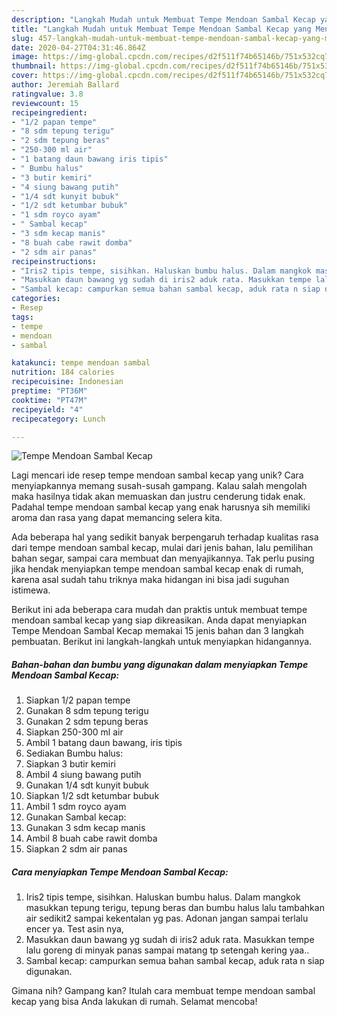```yaml
---
description: "Langkah Mudah untuk Membuat Tempe Mendoan Sambal Kecap yang Menggugah Selera"
title: "Langkah Mudah untuk Membuat Tempe Mendoan Sambal Kecap yang Menggugah Selera"
slug: 457-langkah-mudah-untuk-membuat-tempe-mendoan-sambal-kecap-yang-menggugah-selera
date: 2020-04-27T04:31:46.864Z
image: https://img-global.cpcdn.com/recipes/d2f511f74b65146b/751x532cq70/tempe-mendoan-sambal-kecap-foto-resep-utama.jpg
thumbnail: https://img-global.cpcdn.com/recipes/d2f511f74b65146b/751x532cq70/tempe-mendoan-sambal-kecap-foto-resep-utama.jpg
cover: https://img-global.cpcdn.com/recipes/d2f511f74b65146b/751x532cq70/tempe-mendoan-sambal-kecap-foto-resep-utama.jpg
author: Jeremiah Ballard
ratingvalue: 3.8
reviewcount: 15
recipeingredient:
- "1/2 papan tempe"
- "8 sdm tepung terigu"
- "2 sdm tepung beras"
- "250-300 ml air"
- "1 batang daun bawang iris tipis"
- " Bumbu halus"
- "3 butir kemiri"
- "4 siung bawang putih"
- "1/4 sdt kunyit bubuk"
- "1/2 sdt ketumbar bubuk"
- "1 sdm royco ayam"
- " Sambal kecap"
- "3 sdm kecap manis"
- "8 buah cabe rawit domba"
- "2 sdm air panas"
recipeinstructions:
- "Iris2 tipis tempe, sisihkan. Haluskan bumbu halus. Dalam mangkok masukkan tepung terigu, tepung beras dan bumbu halus lalu tambahkan air sedikit2 sampai kekentalan yg pas. Adonan jangan sampai terlalu encer ya. Test asin nya,"
- "Masukkan daun bawang yg sudah di iris2 aduk rata. Masukkan tempe lalu goreng di minyak panas sampai matang tp setengah kering yaa.."
- "Sambal kecap: campurkan semua bahan sambal kecap, aduk rata n siap digunakan."
categories:
- Resep
tags:
- tempe
- mendoan
- sambal

katakunci: tempe mendoan sambal 
nutrition: 184 calories
recipecuisine: Indonesian
preptime: "PT36M"
cooktime: "PT47M"
recipeyield: "4"
recipecategory: Lunch

---
```



![Tempe Mendoan Sambal Kecap](https://img-global.cpcdn.com/recipes/d2f511f74b65146b/751x532cq70/tempe-mendoan-sambal-kecap-foto-resep-utama.jpg)

Lagi mencari ide resep tempe mendoan sambal kecap yang unik? Cara menyiapkannya memang susah-susah gampang. Kalau salah mengolah maka hasilnya tidak akan memuaskan dan justru cenderung tidak enak. Padahal tempe mendoan sambal kecap yang enak harusnya sih memiliki aroma dan rasa yang dapat memancing selera kita.

Ada beberapa hal yang sedikit banyak berpengaruh terhadap kualitas rasa dari tempe mendoan sambal kecap, mulai dari jenis bahan, lalu pemilihan bahan segar, sampai cara membuat dan menyajikannya. Tak perlu pusing jika hendak menyiapkan tempe mendoan sambal kecap enak di rumah, karena asal sudah tahu triknya maka hidangan ini bisa jadi suguhan istimewa.




Berikut ini ada beberapa cara mudah dan praktis untuk membuat tempe mendoan sambal kecap yang siap dikreasikan. Anda dapat menyiapkan Tempe Mendoan Sambal Kecap memakai 15 jenis bahan dan 3 langkah pembuatan. Berikut ini langkah-langkah untuk menyiapkan hidangannya.

<!--inarticleads1-->

##### Bahan-bahan dan bumbu yang digunakan dalam menyiapkan Tempe Mendoan Sambal Kecap:

1. Siapkan 1/2 papan tempe
1. Gunakan 8 sdm tepung terigu
1. Gunakan 2 sdm tepung beras
1. Siapkan 250-300 ml air
1. Ambil 1 batang daun bawang, iris tipis
1. Sediakan  Bumbu halus:
1. Siapkan 3 butir kemiri
1. Ambil 4 siung bawang putih
1. Gunakan 1/4 sdt kunyit bubuk
1. Siapkan 1/2 sdt ketumbar bubuk
1. Ambil 1 sdm royco ayam
1. Gunakan  Sambal kecap:
1. Gunakan 3 sdm kecap manis
1. Ambil 8 buah cabe rawit domba
1. Siapkan 2 sdm air panas




<!--inarticleads2-->

##### Cara menyiapkan Tempe Mendoan Sambal Kecap:

1. Iris2 tipis tempe, sisihkan. Haluskan bumbu halus. Dalam mangkok masukkan tepung terigu, tepung beras dan bumbu halus lalu tambahkan air sedikit2 sampai kekentalan yg pas. Adonan jangan sampai terlalu encer ya. Test asin nya,
1. Masukkan daun bawang yg sudah di iris2 aduk rata. Masukkan tempe lalu goreng di minyak panas sampai matang tp setengah kering yaa..
1. Sambal kecap: campurkan semua bahan sambal kecap, aduk rata n siap digunakan.




Gimana nih? Gampang kan? Itulah cara membuat tempe mendoan sambal kecap yang bisa Anda lakukan di rumah. Selamat mencoba!
